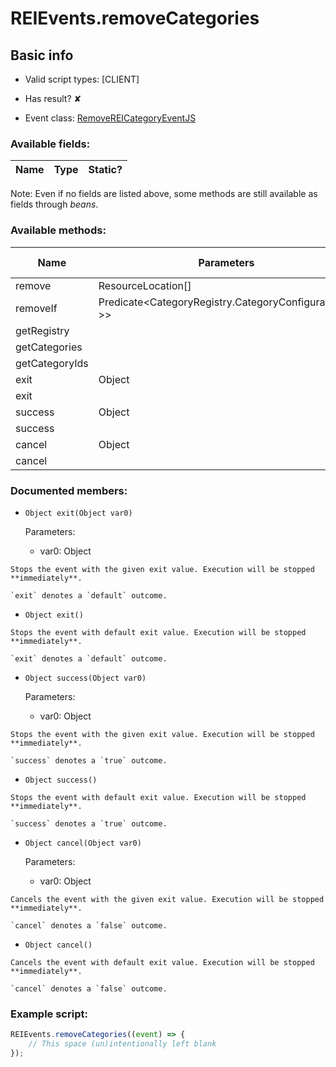 # REIEvents.removeCategories

## Basic info

- Valid script types: [CLIENT]

- Has result? ✘

- Event class: [RemoveREICategoryEventJS](https://github.com/KubeJS-Mods/KubeJS/tree/2001/common/src/main/java/dev/latvian/mods/kubejs/integration/rei/RemoveREICategoryEventJS.java)

### Available fields:

| Name | Type | Static? |
| ---- | ---- | ------- |

Note: Even if no fields are listed above, some methods are still available as fields through *beans*.

### Available methods:

| Name | Parameters | Return type | Static? |
| ---- | ---------- | ----------- | ------- |
| remove | ResourceLocation[] |  | void | ✘ |
| removeIf | Predicate<CategoryRegistry.CategoryConfiguration<?>> |  | void | ✘ |
| getRegistry |  |  | CategoryRegistry | ✘ |
| getCategories |  |  | CategoryRegistry | ✘ |
| getCategoryIds |  |  | Collection<ResourceLocation> | ✘ |
| exit | Object |  | Object | ✘ |
| exit |  |  | Object | ✘ |
| success | Object |  | Object | ✘ |
| success |  |  | Object | ✘ |
| cancel | Object |  | Object | ✘ |
| cancel |  |  | Object | ✘ |


### Documented members:

- `Object exit(Object var0)`

  Parameters:
  - var0: Object

```
Stops the event with the given exit value. Execution will be stopped **immediately**.

`exit` denotes a `default` outcome.
```

- `Object exit()`
```
Stops the event with default exit value. Execution will be stopped **immediately**.

`exit` denotes a `default` outcome.
```

- `Object success(Object var0)`

  Parameters:
  - var0: Object

```
Stops the event with the given exit value. Execution will be stopped **immediately**.

`success` denotes a `true` outcome.
```

- `Object success()`
```
Stops the event with default exit value. Execution will be stopped **immediately**.

`success` denotes a `true` outcome.
```

- `Object cancel(Object var0)`

  Parameters:
  - var0: Object

```
Cancels the event with the given exit value. Execution will be stopped **immediately**.

`cancel` denotes a `false` outcome.
```

- `Object cancel()`
```
Cancels the event with default exit value. Execution will be stopped **immediately**.

`cancel` denotes a `false` outcome.
```



### Example script:

```js
REIEvents.removeCategories((event) => {
	// This space (un)intentionally left blank
});
```

